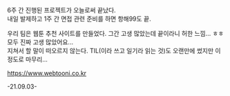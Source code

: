 6주 간 진행된 프로젝트가 오늘로써 끝났다.   
내일 발제하고 1주 간 면접 관련 준비를 하면 항해99도 끝.   

우리 팀은 웹툰 추천 사이트를 만들었다. 그간 고생 많았는데 끝이라니 허한 느낌...
ㅎㅎ
모두 진짜 고생 많았어요...   
지쳐서 할 말이 떠오르지 않는다. TIL(이라 쓰고 일기라 읽는 것)도 오랜만에 썼지만 이 정도로 마무리...   
   
https://www.webtooni.co.kr  
  
-21.09.03-
